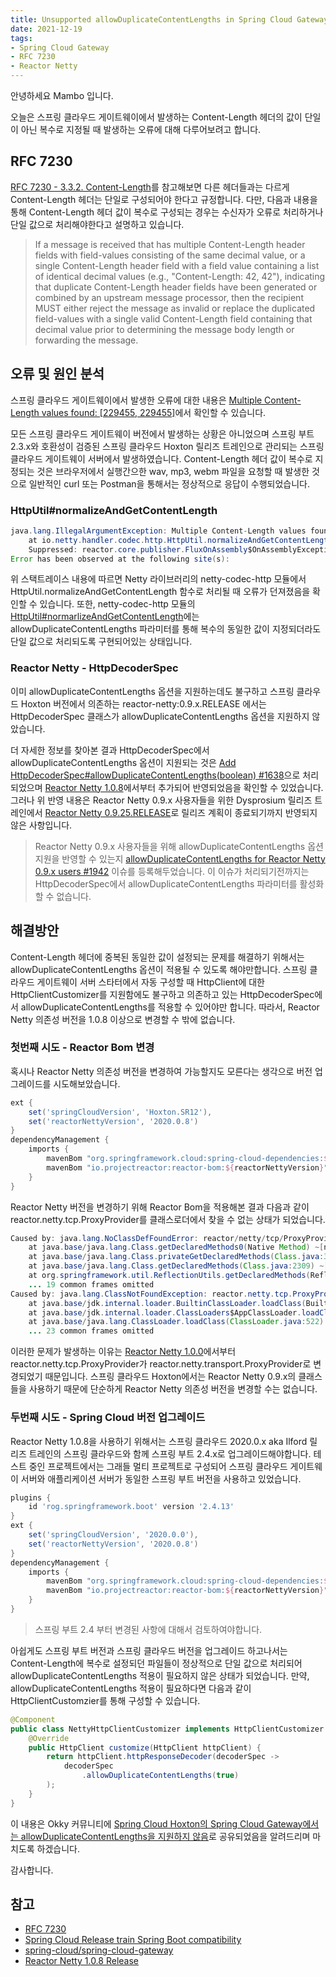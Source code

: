```yaml
---
title: Unsupported allowDuplicateContentLengths in Spring Cloud Gateway of Hoxton version
date: 2021-12-19
tags:
- Spring Cloud Gateway
- RFC 7230
- Reactor Netty
---
```


안녕하세요 Mambo 입니다.

오늘은 스프링 클라우드 게이트웨이에서 발생하는 Content-Length 헤더의 값이 단일이 아닌 복수로 지정될 때 발생하는 오류에 대해 다루어보려고 합니다.

## RFC 7230
[RFC 7230 - 3.3.2. Content-Length](https://datatracker.ietf.org/doc/html/rfc7230#section-3.3.2)를 참고해보면 다른 헤더들과는 다르게 Content-Length 헤더는 단일로 구성되어야 한다고 규정합니다. 다만, 다음과 내용을 통해 Content-Length 헤더 값이 복수로 구성되는 경우는 수신자가 오류로 처리하거나 단일 값으로 처리해야한다고 설명하고 있습니다.

> If a message is received that has multiple Content-Length header fields with field-values consisting of the same decimal value, or a single Content-Length header field with a field value containing a list of identical decimal values (e.g., "Content-Length: 42, 42"), indicating that duplicate Content-Length header fields have been generated or combined by an upstream message processor, then the recipient MUST either reject the message as invalid or replace the duplicated field-values with a single valid Content-Length field containing that decimal value prior to determining the message body length or forwarding the message.

## 오류 및 원인 분석
스프링 클라우드 게이트웨이에서 발생한 오류에 대한 내용은 [Multiple Content-Length values found: [229455, 229455]](https://github.com/spring-cloud/spring-cloud-gateway/issues/2465)에서 확인할 수 있습니다.

모든 스프링 클라우드 게이트웨이 버전에서 발생하는 상황은 아니었으며 스프링 부트 2.3.x와 호환성이 검증된 스프링 클라우드 Hoxton 릴리즈 트레인으로 관리되는 스프링 클라우드 게이트웨이 서버에서 발생하였습니다. Content-Length 헤더 값이 복수로 지정되는 것은 브라우저에서 실행간으한 wav, mp3, webm 파일을 요청할 때 발생한 것으로 일반적인 curl 또는 Postman을 통해서는 정상적으로 응답이 수행되었습니다.

### HttpUtil#normalizeAndGetContentLength
```java
java.lang.IllegalArgumentException: Multiple Content-Length values found: [229455, 229455]
	at io.netty.handler.codec.http.HttpUtil.normalizeAndGetContentLength(HttpUtil.java:595) ~[netty-codec-http-4.1.65.Final.jar:4.1.65.Final]
	Suppressed: reactor.core.publisher.FluxOnAssembly$OnAssemblyException: 
Error has been observed at the following site(s):
```

위 스택트레이스 내용에 따르면 Netty 라이브러리의 netty-codec-http 모듈에서 HttpUtil.normalizeAndGetContentLength 함수로 처리될 때 오류가 던져졌음을 확인할 수 있습니다. 또한, netty-codec-http 모듈의 [HttpUtil#normarlizeAndGetContentLength](https://github.com/netty/netty/blob/c08beb543a6b8db0c7f3cee225042361b4025e4c/codec-http/src/main/java/io/netty/handler/codec/http/HttpUtil.java#L555-L560)에는 allowDuplicateContentLengths 파라미터를 통해 복수의 동일한 값이 지정되더라도 단일 값으로 처리되도록 구현되어있는 상태입니다.

### Reactor Netty - HttpDecoderSpec
이미 allowDuplicateContentLengths 옵션을 지원하는데도 불구하고 스프링 클라우드 Hoxton 버전에서 의존하는 reactor-netty:0.9.x.RELEASE 에서는 HttpDecoderSpec 클래스가 allowDuplicateContentLengths 옵션을 지원하지 않았습니다.

더 자세한 정보를 찾아본 결과 HttpDecoderSpec에서 allowDuplicateContentLengths 옵션이 지원되는 것은 [Add HttpDecoderSpec#allowDuplicateContentLengths(boolean) #1638](https://github.com/reactor/reactor-netty/pull/1638/commits/978ba8a737f26376d1caab4806e25420e7aac7b7)으로 처리되었으며 [Reactor Netty 1.0.8](https://github.com/reactor/reactor-netty/releases/tag/v1.0.8)에서부터 추가되어 반영되었음을 확인할 수 있었습니다. 그러나 위 반영 내용은 Reactor Netty 0.9.x 사용자들을 위한 Dysprosium 릴리즈 트레인에서 [Reactor Netty 0.9.25.RELEASE](https://github.com/reactor/reactor-netty/releases/tag/v0.9.25.RELEASE)로 릴리즈 계획이 종료되기까지 반영되지 않은 사항입니다. 

> Reactor Netty 0.9.x 사용자들을 위해 allowDuplicateContentLengths 옵션 지원을 반영할 수 있는지 [allowDuplicateContentLengths for Reactor Netty 0.9.x users #1942](https://github.com/reactor/reactor-netty/issues/1942) 이슈를 등록해두었습니다. 이 이슈가 처리되기전까지는 HttpDecoderSpec에서 allowDuplicateContentLengths 파라미터를 활성화할 수 없습니다.

## 해결방안
Content-Length 헤더에 중복된 동일한 값이 설정되는 문제를 해결하기 위해서는 allowDuplicateContentLengths 옵션이 적용될 수 있도록 해야만합니다. 스프링 클라우드 게이트웨이 서버 스타터에서 자동 구성할 때 HttpClient에 대한 HttpClientCustomizer를 지원함에도 불구하고 의존하고 있는 HttpDecoderSpec에서 allowDuplicateContentLengths를 적용할 수 있어야만 합니다. 따라서, Reactor Netty 의존성 버전을 1.0.8 이상으로 변경할 수 밖에 없습니다.

### 첫번째 시도 - Reactor Bom 변경
혹시나 Reactor Netty 의존성 버전을 변경하여 가능할지도 모른다는 생각으로 버전 업그레이드를 시도해보았습니다.

```groovy
ext {
    set('springCloudVersion', 'Hoxton.SR12'),
    set('reactorNettyVersion', '2020.0.8')
}
dependencyManagement {
    imports {
        mavenBom "org.springframework.cloud:spring-cloud-dependencies:${springCloudVersion}"
        mavenBom "io.projectreactor:reactor-bom:${reactorNettyVersion}"
    }
}
```

Reactor Netty 버전을 변경하기 위해 Reactor Bom을 적용해본 결과 다음과 같이 reactor.netty.tcp.ProxyProvider를 클래스로더에서 찾을 수 없는 상태가 되었습니다.

```java
Caused by: java.lang.NoClassDefFoundError: reactor/netty/tcp/ProxyProvider$Builder
	at java.base/java.lang.Class.getDeclaredMethods0(Native Method) ~[na:na]
	at java.base/java.lang.Class.privateGetDeclaredMethods(Class.java:3166) ~[na:na]
	at java.base/java.lang.Class.getDeclaredMethods(Class.java:2309) ~[na:na]
	at org.springframework.util.ReflectionUtils.getDeclaredMethods(ReflectionUtils.java:463) ~[spring-core-5.2.15.RELEASE.jar:5.2.15.RELEASE]
	... 19 common frames omitted
Caused by: java.lang.ClassNotFoundException: reactor.netty.tcp.ProxyProvider$Builder
	at java.base/jdk.internal.loader.BuiltinClassLoader.loadClass(BuiltinClassLoader.java:581) ~[na:na]
	at java.base/jdk.internal.loader.ClassLoaders$AppClassLoader.loadClass(ClassLoaders.java:178) ~[na:na]
	at java.base/java.lang.ClassLoader.loadClass(ClassLoader.java:522) ~[na:na]
	... 23 common frames omitted
```

이러한 문제가 발생하는 이유는 [Reactor Netty 1.0.0](https://github.com/reactor/reactor-netty/releases/tag/v1.0.0)에서부터 reactor.netty.tcp.ProxyProvider가 reactor.netty.transport.ProxyProvider로 변경되었기 때문입니다. 스프링 클라우드 Hoxton에서는 Reactor Netty 0.9.x의 클래스들을 사용하기 때문에 단순하게 Reactor Netty 의존성 버전을 변경할 수는 없습니다.

### 두번째 시도 - Spring Cloud 버전 업그레이드
Reactor Netty 1.0.8을 사용하기 위해서는 스프링 클라우드 2020.0.x aka Ilford 릴리즈 트레인의 스프링 클라우드와 함께 스프링 부트 2.4.x로 업그레이드해야합니다. 테스트 중인 프로젝트에서는 그래들 멀티 프로젝트로 구성되어 스프링 클라우드 게이트웨이 서버와 애플리케이션 서버가 동일한 스프링 부트 버전을 사용하고 있었습니다.

```groovy
plugins {
    id 'rog.springframework.boot' version '2.4.13'
}
ext {
    set('springCloudVersion', '2020.0.0'),
    set('reactorNettyVersion', '2020.0.8')
}
dependencyManagement {
    imports {
        mavenBom "org.springframework.cloud:spring-cloud-dependencies:${springCloudVersion}"
        mavenBom "io.projectreactor:reactor-bom:${reactorNettyVersion}"
    }
}
```

> 스프링 부트 2.4 부터 변경된 사항에 대해서 검토하여야합니다.

아쉽게도 스프링 부트 버전과 스프링 클라우드 버전을 업그레이드 하고나서는 Content-Length에 복수로 설정되던 파일들이 정상적으로 단일 값으로 처리되어 allowDuplicateContentLengths 적용이 필요하지 않은 상태가 되었습니다. 만약, allowDuplicateContentLengths 적용이 필요하다면 다음과 같이 HttpClientCustomzier를 통해 구성할 수 있습니다.

```java
@Component
public class NettyHttpClientCustomizer implements HttpClientCustomizer {
    @Override
    public HttpClient customize(HttpClient httpClient) {
        return httpClient.httpResponseDecoder(decoderSpec -> 
            decoderSpec
                .allowDuplicateContentLengths(true)
        );
    }
}
```

이 내용은 Okky 커뮤니티에 [Spring Cloud Hoxton의 Spring Cloud Gateway에서는 allowDuplicateContentLengths을 지원하지 않음](https://okky.kr/article/1122985)로 공유되었음을 알려드리며 마치도록 하겠습니다.

감사합니다.

## 참고

- [RFC 7230](https://datatracker.ietf.org/doc/html/rfc7230)  
- [Spring Cloud Release train Spring Boot compatibility](https://spring.io/projects/spring-cloud)
- [spring-cloud/spring-cloud-gateway](https://github.com/spring-cloud/spring-cloud-gateway)
- [Reactor Netty 1.0.8 Release](https://github.com/reactor/reactor-netty/releases/tag/v1.0.8)







